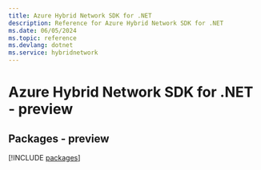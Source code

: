 ```yaml
---
title: Azure Hybrid Network SDK for .NET
description: Reference for Azure Hybrid Network SDK for .NET
ms.date: 06/05/2024
ms.topic: reference
ms.devlang: dotnet
ms.service: hybridnetwork
---
```

# Azure Hybrid Network SDK for .NET - preview
## Packages - preview
[!INCLUDE [packages](hybrid-network-index.md)]